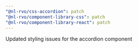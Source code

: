 ```yaml
---
"@nl-rvo/css-accordion": patch
"@nl-rvo/component-library-css": patch
"@nl-rvo/component-library-react": patch
---
```


Updated styling issues for the accordion component
